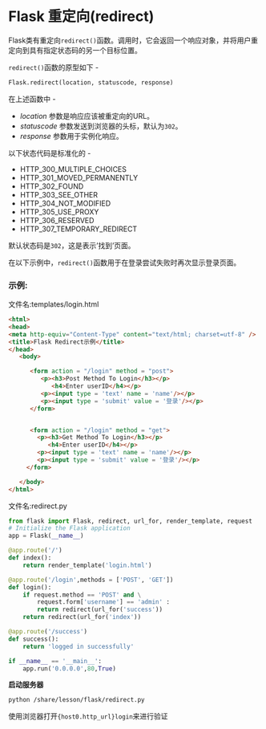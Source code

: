 # Flask 重定向(redirect)

Flask类有重定向`redirect()`函数。调用时，它会返回一个响应对象，并将用户重定向到具有指定状态码的另一个目标位置。

`redirect()`函数的原型如下 -

```python
Flask.redirect(location, statuscode, response)
```

在上述函数中 -

- *location* 参数是响应应该被重定向的URL。
- *statuscode* 参数发送到浏览器的头标，默认为`302`。
- *response* 参数用于实例化响应。

以下状态代码是标准化的 -

- HTTP_300_MULTIPLE_CHOICES
- HTTP_301_MOVED_PERMANENTLY
- HTTP_302_FOUND
- HTTP_303_SEE_OTHER
- HTTP_304_NOT_MODIFIED
- HTTP_305_USE_PROXY
- HTTP_306_RESERVED
- HTTP_307_TEMPORARY_REDIRECT

默认状态码是`302`，这是表示’找到’页面。

在以下示例中，`redirect()`函数用于在登录尝试失败时再次显示登录页面。

### 示例:

文件名:templates/login.html

```html
<html>
<head>
<meta http-equiv="Content-Type" content="text/html; charset=utf-8" />
<title>Flask Redirect示例</title>
</head>
   <body>

      <form action = "/login" method = "post">
         <p><h3>Post Method To Login</h3></p>
            <h4>Enter userID</h4></p>
         <p><input type = 'text' name = 'name'/></p>
         <p><input type = 'submit' value = '登录'/></p>
      </form>


      <form action = "/login" method = "get">
        <p><h3>Get Method To Login</h3></p>
           <h4>Enter userID</h4></p>
        <p><input type = 'text' name = 'name'/></p>
        <p><input type = 'submit' value = '登录'/></p>
     </form>

   </body>
</html>
```

文件名:redirect.py

```python
from flask import Flask, redirect, url_for, render_template, request
# Initialize the Flask application
app = Flask(__name__)

@app.route('/')
def index():
    return render_template('login.html')

@app.route('/login',methods = ['POST', 'GET'])
def login():
    if request.method == 'POST' and \
        request.form['username'] == 'admin' :
        return redirect(url_for('success'))
    return redirect(url_for('index'))

@app.route('/success')
def success():
    return 'logged in successfully'

if __name__ == '__main__':
    app.run('0.0.0.0',80,True)
```

**启动服务器**

```bash
python /share/lesson/flask/redirect.py
```

使用浏览器打开`{host0.http_url}login`来进行验证